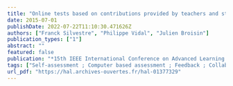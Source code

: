 ```yaml
---
title: "Online tests based on contributions provided by teachers and students during face-to-face lectures"
date: 2015-07-01
publishDate: 2022-07-22T11:10:30.471626Z
authors: ["Franck Silvestre", "Philippe Vidal", "Julien Broisin"]
publication_types: ["1"]
abstract: ""
featured: false
publication: "*15th IEEE International Conference on Advanced Learning Technologies (ICALT 2015)*"
tags: ["Self-assessment ; Computer based assessment ; Feedback ; Collaborative note taking ; Audience response system"]
url_pdf: "https://hal.archives-ouvertes.fr/hal-01377329"
---
```


